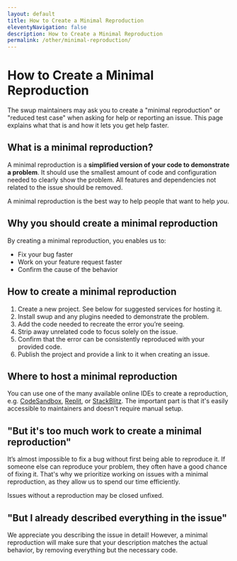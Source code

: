 ```yaml
---
layout: default
title: How to Create a Minimal Reproduction
eleventyNavigation: false
description: How to Create a Minimal Reproduction
permalink: /other/minimal-reproduction/
---
```


# How to Create a Minimal Reproduction

The swup maintainers may ask you to create a "minimal reproduction" or "reduced test case" when
asking for help or reporting an issue. This page explains what that is and how it lets you get help
faster.

## What is a minimal reproduction?

A minimal reproduction is a **simplified version of your code to demonstrate a problem**. It should use
the smallest amount of code and configuration needed to clearly show the problem. All features and
dependencies not related to the issue should be removed.

A minimal reproduction is the best way to help people that want to help *you*.

## Why you should create a minimal reproduction

By creating a minimal reproduction, you enables us to:

- Fix your bug faster
- Work on your feature request faster
- Confirm the cause of the behavior

## How to create a minimal reproduction

1. Create a new project. See below for suggested services for hosting it.
2. Install swup and any plugins needed to demonstrate the problem.
3. Add the code needed to recreate the error you’re seeing.
4. Strip away unrelated code to focus solely on the issue.
5. Confirm that the error can be consistently reproduced with your provided code.
6. Publish the project and provide a link to it when creating an issue.

## Where to host a minimal reproduction

You can use one of the many available online IDEs to create a reproduction, e.g.
[CodeSandbox](https://codesandbox.io/), [Replit](https://replit.com/), or
[StackBlitz](https://stackblitz.com/). The important part is that it's easily accessible to
maintainers and doesn't require manual setup.

<!-- TODO: add direct links to starter templates where possible -->

## "But it's too much work to create a minimal reproduction"

It’s almost impossible to fix a bug without first being able to reproduce it. If someone else can
reproduce your problem, they often have a good chance of fixing it. That's why we prioritize working
on issues with a minimal reproduction, as they allow us to spend our time efficiently.

Issues without a reproduction may be closed unfixed.

## "But I already described everything in the issue"

We appreciate you describing the issue in detail! However, a minimal reproduction will make sure
that your description matches the actual behavior, by removing everything but the necessary code.
